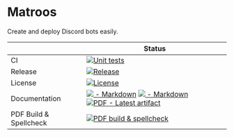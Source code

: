 # Matroos

Create and deploy Discord bots easily.

|                        | Status                                                       |
| ---------------------- | ------------------------------------------------------------ |
| CI                     | [![Unit tests](https://github.com/harvestcore/matroos/actions/workflows/test-dotnet.yml/badge.svg)](https://github.com/harvestcore/matroos/actions/workflows/test-dotnet.yml) |
| Release                | [![Release](https://img.shields.io/github/v/release/harvestcore/matroos)](https://github.com/harvestcore/matroos/releases) |
| License                | [![License](https://img.shields.io/github/license/harvestcore/matroos)](https://www.gnu.org/licenses/gpl-3.0) |
| Documentation          | [![​ - ​Markdown](https://img.shields.io/badge/Markdown-2ea4ff?logo=markdown)](./doc/md/README.md) [![​ - ​Markdown](https://img.shields.io/badge/LaTeX-2ea4ff?logo=latex)](./doc/tex/README.md) [![PDF - Latest artifact](https://img.shields.io/badge/PDF_Latest_artifact-2ea4ff?logo=adobe-acrobat-reader)](https://github.com/harvestcore/matroos/actions/workflows/build-latex.yml) |
| PDF Build & Spellcheck | [![PDF build & spellcheck](https://github.com/harvestcore/matroos/actions/workflows/build-latex.yml/badge.svg)](https://github.com/harvestcore/matroos/actions/workflows/build-latex.yml) |
